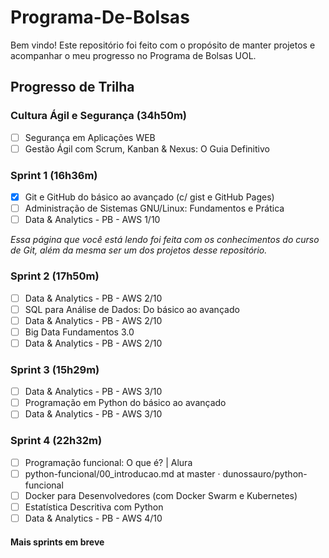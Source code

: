 # Programa-De-Bolsas
Bem vindo! Este repositório foi feito com o propósito de manter projetos e acompanhar o meu progresso no Programa de Bolsas UOL.

## Progresso de Trilha
### Cultura Ágil e Segurança (34h50m)
- [ ] Segurança em Aplicações WEB
- [ ] Gestão Ágil com Scrum, Kanban & Nexus: O Guia Definitivo

### Sprint 1 (16h36m)
- [x] Git e GitHub do básico ao avançado (c/ gist e GitHub Pages)
- [ ] Administração de Sistemas GNU/Linux: Fundamentos e Prática
- [ ] Data & Analytics - PB - AWS 1/10

*Essa página que você está lendo foi feita com os conhecimentos do curso de Git, além da mesma ser um dos projetos desse repositório.*

### Sprint 2 (17h50m)
- [ ] Data & Analytics - PB - AWS 2/10
- [ ] SQL para Análise de Dados: Do básico ao avançado
- [ ] Data & Analytics - PB - AWS 2/10
- [ ] Big Data Fundamentos 3.0
- [ ] Data & Analytics - PB - AWS 2/10

### Sprint 3 (15h29m)
- [ ] Data & Analytics - PB - AWS 3/10
- [ ] Programação em Python do básico ao avançado
- [ ] Data & Analytics - PB - AWS 3/10

### Sprint 4 (22h32m)
- [ ] Programação funcional: O que é? | Alura
- [ ] python-funcional/00_introducao.md at master · dunossauro/python-funcional
- [ ] Docker para Desenvolvedores (com Docker Swarm e Kubernetes)
- [ ] Estatística Descritiva com Python
- [ ] Data & Analytics - PB - AWS 4/10

#### Mais sprints em breve